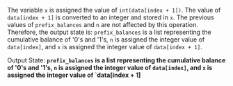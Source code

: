 The variable `x` is assigned the value of `int(data[index + 1])`. The value of `data[index + 1]` is converted to an integer and stored in `x`. The previous values of `prefix_balances` and `n` are not affected by this operation. Therefore, the output state is: `prefix_balances` is a list representing the cumulative balance of '0's and '1's, `n` is assigned the integer value of `data[index]`, and `x` is assigned the integer value of `data[index + 1]`.

Output State: **`prefix_balances` is a list representing the cumulative balance of '0's and '1's, `n` is assigned the integer value of `data[index]`, and `x` is assigned the integer value of `data[index + 1]**